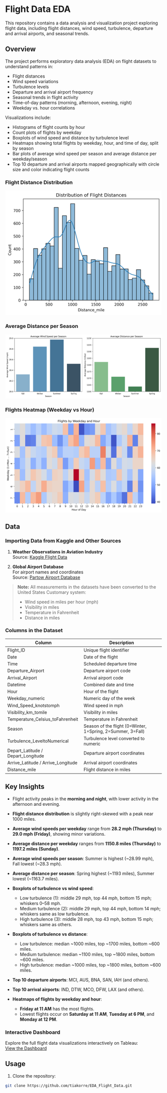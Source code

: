 # Flight Data EDA

This repository contains a data analysis and visualization project exploring flight data, including flight distances, wind speed, turbulence, departure and arrival airports, and seasonal trends.

## Overview

The project performs exploratory data analysis (EDA) on flight datasets to understand patterns in:

- Flight distances
- Wind speed variations
- Turbulence levels
- Departure and arrival airport frequency
- Seasonal trends in flight activity
- Time-of-day patterns (morning, afternoon, evening, night)
- Weekday vs. hour correlations

Visualizations include:

- Histograms of flight counts by hour
- Count plots of flights by weekday
- Boxplots of wind speed and distance by turbulence level
- Heatmaps showing total flights by weekday, hour, and time of day, split by season
- Bar plots of average wind speed per season and average distance per weekday/season
- Top 10 departure and arrival airports mapped geographically with circle size and color indicating flight counts
### Flight Distance Distribution
![Flight Distance Distribution](flight_distance.png)

### Average Distance per Season
![Average Distance per Season](avg_distance_season.png)

### Flights Heatmap (Weekday vs Hour)
![Flights Heatmap](flights_heatmap.png)


## Data

### Importing Data from Kaggle and Other Sources

1. **Weather Observations in Aviation Industry**  
   Source: [Kaggle Flight Data](https://www.kaggle.com/datasets/aadharshviswanath/flight-data)

2. **Global Airport Database**  
   For airport names and coordinates  
   Source: [Partow Airport Database](https://www.partow.net/miscellaneous/airportdatabase/)

> **Note:** All measurements in the datasets have been converted to the United States Customary system:
> - Wind speed in miles per hour (mph)  
> - Visibility in miles  
> - Temperature in Fahrenheit  
> - Distance in miles  

### Columns in the Dataset

| Column | Description |
|--------|-------------|
| Flight_ID | Unique flight identifier |
| Date | Date of the flight |
| Time | Scheduled departure time |
| Departure_Airport | Departure airport code |
| Arrival_Airport | Arrival airport code |
| Datetime | Combined date and time |
| Hour | Hour of the flight |
| Weekday_numeric | Numeric day of the week |
| Wind_Speed_knotstomph | Wind speed in mph |
| Visibility_km_tomile | Visibility in miles |
| Temperature_Celsius_toFahrenheit | Temperature in Fahrenheit |
| Season | Season of the flight (0=Winter, 1=Spring, 2=Summer, 3=Fall) |
| Turbulence_LeveltoNumerical | Turbulence level converted to numeric |
| Depart_Latitude / Depart_Longitude | Departure airport coordinates |
| Arrive_Latitude / Arrive_Longitude | Arrival airport coordinates |
| Distance_mile | Flight distance in miles |



## Key Insights

- Flight activity peaks in the **morning and night**, with lower activity in the afternoon and evening.
- **Flight distance distribution** is slightly right-skewed with a peak near 1000 miles.

- **Average wind speeds per weekday** range from **28.2 mph (Thursday)** to **29.0 mph (Friday)**, showing minor variations.
- **Average distance per weekday** ranges from **1150.8 miles (Thursday)** to **1197.2 miles (Sunday)**.
- **Average wind speeds per season**: Summer is highest (~28.99 mph), Fall lowest (~28.3 mph).  
- **Average distance per season**: Spring highest (~1193 miles), Summer lowest (~1163.7 miles).

- **Boxplots of turbulence vs wind speed**:  
  - Low turbulence (1): middle 29 mph, top 44 mph, bottom 15 mph; whiskers 0–58 mph.  
  - Medium turbulence (2): middle 29 mph, top 44 mph, bottom 14 mph; whiskers same as low turbulence.  
  - High turbulence (3): middle 28 mph, top 43 mph, bottom 15 mph; whiskers same as others.
- **Boxplots of turbulence vs distance**:  
  - Low turbulence: median ~1000 miles, top ~1700 miles, bottom ~600 miles.  
  - Medium turbulence: median ~1100 miles, top ~1800 miles, bottom ~600 miles.  
  - High turbulence: median ~1000 miles, top ~1800 miles, bottom ~600 miles.
- **Top 10 departure airports**: MCI, AUS, BNA, SAN, IAH (and others).
- **Top 10 arrival airports**: IND, DTW, MCO, DFW, LAX (and others).  


- **Heatmaps of flights by weekday and hour**:  
  - **Friday at 11 AM** has the most flights.  
  - Lowest flights occur on **Saturday at 11 AM**, **Tuesday at 6 PM**, and **Monday at 12 PM**. 

### Interactive Dashboard
Explore the full flight data visualizations interactively on Tableau:  
[View the Dashboard]([https://public.tableau.com/views/Flight_EDA_VIZ/Distrbutionofflightdistances?:language=en-US&:sid=&:redirect=auth&:display_count=n&:origin=viz_share_link](https://public.tableau.com/app/profile/tia.hannah/viz/FlightTurbulenceandDistanceVisualization/AirportTurbulenceMap#1))


## Usage

1. Clone the repository:
```bash
git clone https://github.com/tiakorre/EDA_Flight_Data.git
